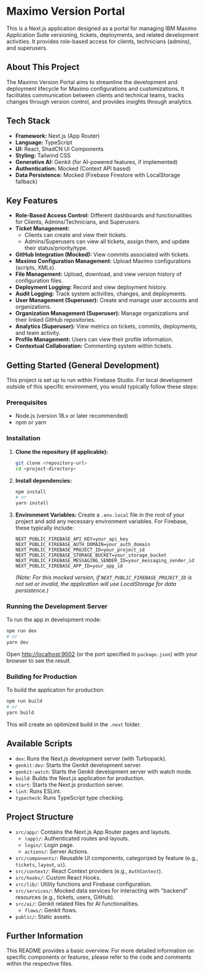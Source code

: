 
# Maximo Version Portal

This is a Next.js application designed as a portal for managing IBM Maximo Application Suite versioning, tickets, deployments, and related development activities. It provides role-based access for clients, technicians (admins), and superusers.

## About This Project

The Maximo Version Portal aims to streamline the development and deployment lifecycle for Maximo configurations and customizations. It facilitates communication between clients and technical teams, tracks changes through version control, and provides insights through analytics.

## Tech Stack

*   **Framework:** Next.js (App Router)
*   **Language:** TypeScript
*   **UI:** React, ShadCN UI Components
*   **Styling:** Tailwind CSS
*   **Generative AI:** Genkit (for AI-powered features, if implemented)
*   **Authentication:** Mocked (Context API based)
*   **Data Persistence:** Mocked (Firebase Firestore with LocalStorage fallback)

## Key Features

*   **Role-Based Access Control:** Different dashboards and functionalities for Clients, Admins/Technicians, and Superusers.
*   **Ticket Management:**
    *   Clients can create and view their tickets.
    *   Admins/Superusers can view all tickets, assign them, and update their status/priority/type.
*   **GitHub Integration (Mocked):** View commits associated with tickets.
*   **Maximo Configuration Management:** Upload Maximo configurations (scripts, XMLs).
*   **File Management:** Upload, download, and view version history of configuration files.
*   **Deployment Logging:** Record and view deployment history.
*   **Audit Logging:** Track system activities, changes, and deployments.
*   **User Management (Superuser):** Create and manage user accounts and organizations.
*   **Organization Management (Superuser):** Manage organizations and their linked GitHub repositories.
*   **Analytics (Superuser):** View metrics on tickets, commits, deployments, and team activity.
*   **Profile Management:** Users can view their profile information.
*   **Contextual Collaboration:** Commenting system within tickets.

## Getting Started (General Development)

This project is set up to run within Firebase Studio. For local development outside of this specific environment, you would typically follow these steps:

### Prerequisites

*   Node.js (version 18.x or later recommended)
*   npm or yarn

### Installation

1.  **Clone the repository (if applicable):**
    ```bash
    git clone <repository-url>
    cd <project-directory>
    ```

2.  **Install dependencies:**
    ```bash
    npm install
    # or
    yarn install
    ```

3.  **Environment Variables:**
    Create a `.env.local` file in the root of your project and add any necessary environment variables. For Firebase, these typically include:
    ```env
    NEXT_PUBLIC_FIREBASE_API_KEY=your_api_key
    NEXT_PUBLIC_FIREBASE_AUTH_DOMAIN=your_auth_domain
    NEXT_PUBLIC_FIREBASE_PROJECT_ID=your_project_id
    NEXT_PUBLIC_FIREBASE_STORAGE_BUCKET=your_storage_bucket
    NEXT_PUBLIC_FIREBASE_MESSAGING_SENDER_ID=your_messaging_sender_id
    NEXT_PUBLIC_FIREBASE_APP_ID=your_app_id
    ```
    *(Note: For this mocked version, if `NEXT_PUBLIC_FIREBASE_PROJECT_ID` is not set or invalid, the application will use LocalStorage for data persistence.)*

### Running the Development Server

To run the app in development mode:

```bash
npm run dev
# or
yarn dev
```

Open [http://localhost:9002](http://localhost:9002) (or the port specified in `package.json`) with your browser to see the result.

### Building for Production

To build the application for production:

```bash
npm run build
# or
yarn build
```

This will create an optimized build in the `.next` folder.

## Available Scripts

*   `dev`: Runs the Next.js development server (with Turbopack).
*   `genkit:dev`: Starts the Genkit development server.
*   `genkit:watch`: Starts the Genkit development server with watch mode.
*   `build`: Builds the Next.js application for production.
*   `start`: Starts the Next.js production server.
*   `lint`: Runs ESLint.
*   `typecheck`: Runs TypeScript type checking.

## Project Structure

*   `src/app/`: Contains the Next.js App Router pages and layouts.
    *   `(app)/`: Authenticated routes and layouts.
    *   `login/`: Login page.
    *   `actions/`: Server Actions.
*   `src/components/`: Reusable UI components, categorized by feature (e.g., `tickets`, `layout`, `ui`).
*   `src/context/`: React Context providers (e.g., `AuthContext`).
*   `src/hooks/`: Custom React Hooks.
*   `src/lib/`: Utility functions and Firebase configuration.
*   `src/services/`: Mocked data services for interacting with "backend" resources (e.g., tickets, users, GitHub).
*   `src/ai/`: Genkit related files for AI functionalities.
    *   `flows/`: Genkit flows.
*   `public/`: Static assets.

## Further Information

This README provides a basic overview. For more detailed information on specific components or features, please refer to the code and comments within the respective files.
```